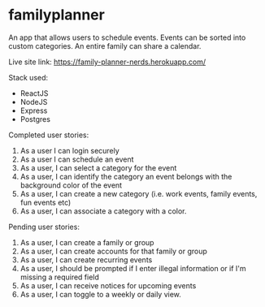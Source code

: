 # familyplanner
An app that allows users to schedule events. Events can be sorted into custom categories. An entire family can share a calendar. 

Live site link: https://family-planner-nerds.herokuapp.com/

Stack used:
- ReactJS
- NodeJS
- Express
- Postgres

Completed user stories:
1. As a user I can login securely
2. As a user I can schedule an event
3. As a user, I can select a category for the event
4. As a user, I can identify the category an event belongs with the background color of the event
5. As a user, I can create a new category (i.e. work events, family events, fun events etc)
6. As a user, I can associate a category with a color. 

Pending user stories:
1. As a user, I can create a family or group
2. As a user, I can create accounts for that family or group
3. As a user, I can create recurring events
4. As a user, I should be prompted if I enter illegal information or if I'm missing a required field
5. As a user, I can receive notices for upcoming events
6. As a user, I can toggle to a weekly or daily view. 
